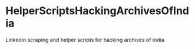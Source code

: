 # HelperScriptsHackingArchivesOfIndia
Linkedin scraping and helper scripts for hacking archives of india  
